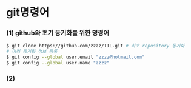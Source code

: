 # git명령어

### (1) github와 초기 동기화를 위한 명령어

```bash
$ git clone https://github.com/zzzz/TIL.git	# 최초 repository 동기화
# 미리 동기화 정보 등록
$ git config --global user.email "zzzz@hotmail.com"
$ git config --global user.name "zzzz"
```

### (2) 

